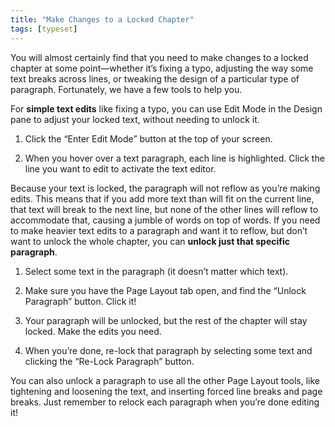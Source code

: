 ```yaml
---
title: "Make Changes to a Locked Chapter"
tags: [typeset]
---
```

 
<html><body><section data-type="chapter" class="hsecchapter" data-hederis-type="hsecchapter" id="locked-changes" data-pi-attrs="id: locked-changes; data-tags: typeset;" role="doc-chapter" data-tags="typeset" data-author-name=" " data-book-title=" " title="Make Changes to a Locked Chapter"><p class="hblkp" data-hederis-type="hblkp" id="p8GVA5BMT">You will almost certainly find that you need to make changes to a locked chapter at some point&#8212;whether it&#8217;s fixing a typo, adjusting the way some text breaks across lines, or tweaking the design of a particular type of paragraph. Fortunately, we have a few tools to help you.</p><p class="hblkp" data-hederis-type="hblkp" id="pNki5Ylx6">For <strong data-hederis-type="hspanstrong" id="pyeGGDF2o">simple text edits</strong> like fixing a typo, you can use Edit Mode in the Design pane to adjust your locked text, without needing to unlock it. </p><ol class="hwprnumlist" data-hederis-type="hwprnumlist" id="pPJMRukeR"><li class="hblkoli" data-hederis-type="hblkoli" id="limKZWF8se"><p class="hblkoli" data-hederis-type="hblklip" id="p50HMDkT9">Click the &#8220;Enter Edit Mode&#8221; button at the top of your screen.</p></li><li class="hblkoli" data-hederis-type="hblkoli" id="liWmIIkPD9"><p class="hblkoli" data-hederis-type="hblklip" id="pjGLlqOqe">When you hover over a text paragraph, each line is highlighted. Click the line you want to edit to activate the text editor.</p></li></ol><p class="hblkp" data-hederis-type="hblkp" id="pzyXQkDol">Because your text is locked, the paragraph will not reflow as you&#8217;re making edits. This means that if you add more text than will fit on the current line, that text will break to the next line, but none of the other lines will reflow to accommodate that, causing a jumble of words on top of words. If you need to make heavier text edits to a paragraph and want it to reflow, but don&#8217;t want to unlock the whole chapter, you can <strong class="hspanstrong" data-hederis-type="hspanstrong" id="pqwDE0h3J">unlock just that specific paragraph</strong>.</p><ol class="hwprnumlist" data-hederis-type="hwprnumlist" id="ps0TzFLfr"><li class="hblkoli" data-hederis-type="hblkoli" id="liA5zET069"><p class="hblkoli" data-hederis-type="hblklip" id="pcByQ1bcV">Select some text in the paragraph (it doesn&#8217;t matter which text).</p></li><li class="hblkoli" data-hederis-type="hblkoli" id="liBE9hj9qq"><p class="hblkoli" data-hederis-type="hblklip" id="pEu4l7X2g">Make sure you have the Page Layout tab open, and find the &#8220;Unlock Paragraph&#8221; button. Click it!</p></li><li class="hblkoli" data-hederis-type="hblkoli" id="liOCR07kN0"><p class="hblkoli" data-hederis-type="hblklip" id="peOSo3hGH">Your paragraph will be unlocked, but the rest of the chapter will stay locked. Make the edits you need.</p></li><li class="hblkoli" data-hederis-type="hblkoli" id="liBsEd9Jee"><p class="hblkoli" data-hederis-type="hblklip" id="p6MnwENM0">When you&#8217;re done, re-lock that paragraph by selecting some text and clicking the &#8220;Re-Lock Paragraph&#8221; button.</p></li></ol><p class="hblkp" data-hederis-type="hblkp" id="plD0Gbwgq">You can also unlock a paragraph to use all the other Page Layout tools, like tightening and loosening the text, and inserting forced line breaks and page breaks. Just remember to relock each paragraph when you&#8217;re done editing it!</p></section></body></html>

